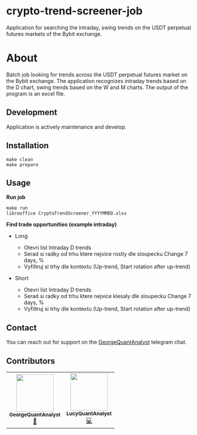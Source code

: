 # crypto-trend-screener-job
Application for searching the intraday, swing trends on the USDT perpetual futures markets of the Bybit exchange.

# About
Batch job looking for trends across the USDT perpetual futures market on the Bybit exchange.
The application recognizes intraday trends based on the D chart, swing trends based on the W and M charts.
The output of the program is an excel file.

## Development
Application is actively maintenance and develop.

## Installation
```commandline
make clean
make prepare
```

## Usage
**Run job**
```commandline
make run
libreoffice CryptoTrendScreener_YYYYMMDD.xlsx
```

**Find trade opportunities (example intraday)**
* Long
  * Otevri list Intraday D trends
  * Serad si radky od trhu ktere nejvice rostly dle sloupecku Change 7 days, %
  * Vyfiltruj si trhy dle kontextu (Up-trend, Start rotation after up-trend) 

* Short
  * Otevri list Intraday D trends
  * Serad si radky od trhu ktere nejvice klesaly dle sloupecku Change 7 days, %
  * Vyfiltruj si trhy dle kontextu (Up-trend, Start rotation after up-trend) 


## Contact
You can reach out for support on the [GeorgeQuantAnalyst](https://t.me/GeorgeQunatAnalyst) telegram chat.

## Contributors
<!-- ALL-CONTRIBUTORS-LIST:START - Do not remove or modify this section -->
<!-- prettier-ignore-start -->
<!-- markdownlint-disable -->
<table>
  <tr>
     <td align="center"><a href="https://github.com/GeorgeQuantAnalyst"><img src="https://avatars.githubusercontent.com/u/112611533?v=4" width="100px;" alt=""/><br /><sub><b>GeorgeQuantAnalyst</b></sub></a><br /><a href="https://github.com/GeorgeQuantAnalyst" title="Ideas">🤔</a></td>
    <td align="center"><a href="https://github.com/LucyQuantAnalyst"><img src="https://avatars.githubusercontent.com/u/115091833?v=4" width="100px;" alt=""/><br /><sub><b>LucyQuantAnalyst</b></sub></a><br /><a href="https://github.com/LucyQuantAnalyst" title="Code">💻</a></td>
  </tr>
</table>
